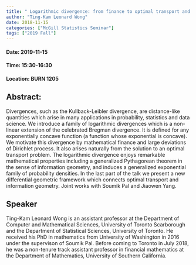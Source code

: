 ```yaml
---
title: " Logarithmic divergence: from finance to optimal transport and information geometry"
author: "Ting-Kam Leonard Wong"
date: 2018-11-15
categories: ["McGill Statistics Seminar"]
tags: ["2019 Fall"]
---
```


#### Date: 2019-11-15
#### Time: 15:30-16:30
#### Location: BURN 1205

## Abstract:

Divergences, such as the Kullback-Leibler divergence, are distance-like quantities which arise in many applications in probability, statistics and data science. We introduce a family of logarithmic divergences which is a non-linear extension of the celebrated Bregman divergence. It is defined for any exponentially concave function (a function whose exponential is concave). We motivate this divergence by mathematical finance and large deviations of Dirichlet process. It also arises naturally from the solution to an optimal transport problem. The logarithmic divergence enjoys remarkable mathematical properties including a generalized Pythagorean theorem in the sense of information geometry, and induces a generalized exponential family of probability densities. In the last part of the talk we present a new differential geometric framework which connects optimal transport and information geometry. Joint works with Soumik Pal and Jiaowen Yang.

## Speaker

Ting-Kam Leonard Wong is an assistant professor at the Department of Computer and Mathematical Sciences, University of Toronto Scarborough and the Department of Statistical Sciences, University of Toronto.
He received his PhD in mathematics from University of Washington in 2016 under the supervison of Soumik Pal. Before coming to Toronto in July 2018, he was a non-tenure track assistant professor in financial mathematics at the Department of Mathematics, University of Southern California.
